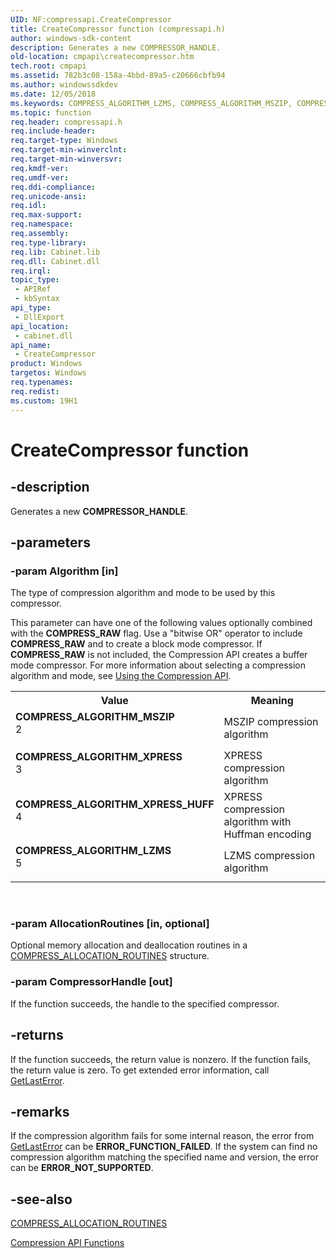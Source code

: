 ```yaml
---
UID: NF:compressapi.CreateCompressor
title: CreateCompressor function (compressapi.h)
author: windows-sdk-content
description: Generates a new COMPRESSOR_HANDLE.
old-location: cmpapi\createcompressor.htm
tech.root: cmpapi
ms.assetid: 782b3c08-158a-4bbd-89a5-c20666cbfb94
ms.author: windowssdkdev
ms.date: 12/05/2018
ms.keywords: COMPRESS_ALGORITHM_LZMS, COMPRESS_ALGORITHM_MSZIP, COMPRESS_ALGORITHM_XPRESS, COMPRESS_ALGORITHM_XPRESS_HUFF, CreateCompressor, CreateCompressor function [Compression API], cmpapi.createcompressor, compressapi/CreateCompressor
ms.topic: function
req.header: compressapi.h
req.include-header: 
req.target-type: Windows
req.target-min-winverclnt: 
req.target-min-winversvr: 
req.kmdf-ver: 
req.umdf-ver: 
req.ddi-compliance: 
req.unicode-ansi: 
req.idl: 
req.max-support: 
req.namespace: 
req.assembly: 
req.type-library: 
req.lib: Cabinet.lib
req.dll: Cabinet.dll
req.irql: 
topic_type:
 - APIRef
 - kbSyntax
api_type:
 - DllExport
api_location:
 - cabinet.dll
api_name:
 - CreateCompressor
product: Windows
targetos: Windows
req.typenames: 
req.redist: 
ms.custom: 19H1
---
```


# CreateCompressor function


## -description


Generates a new <b>COMPRESSOR_HANDLE</b>. 


## -parameters




### -param Algorithm [in]

The type of compression algorithm and mode to be used by this compressor.


This parameter can have one of the following values optionally combined with the <b>COMPRESS_RAW</b> flag.  Use a "bitwise OR" operator to include <b>COMPRESS_RAW</b> and to create a  block mode compressor.  If <b>COMPRESS_RAW</b> is not included, the Compression API creates a buffer mode compressor. For more information about selecting a compression algorithm and mode, see <a href="https://msdn.microsoft.com/D603A7DE-D4A1-4515-9702-B03C81504661">Using the Compression API</a>.



<table>
<tr>
<th>Value</th>
<th>Meaning</th>
</tr>
<tr>
<td width="40%"><a id="COMPRESS_ALGORITHM_MSZIP"></a><a id="compress_algorithm_mszip"></a><dl>
<dt><b>COMPRESS_ALGORITHM_MSZIP</b></dt>
<dt>2</dt>
</dl>
</td>
<td width="60%">
MSZIP compression algorithm

</td>
</tr>
<tr>
<td width="40%"><a id="COMPRESS_ALGORITHM_XPRESS"></a><a id="compress_algorithm_xpress"></a><dl>
<dt><b>COMPRESS_ALGORITHM_XPRESS</b></dt>
<dt>3</dt>
</dl>
</td>
<td width="60%">
XPRESS compression algorithm

</td>
</tr>
<tr>
<td width="40%"><a id="COMPRESS_ALGORITHM_XPRESS_HUFF"></a><a id="compress_algorithm_xpress_huff"></a><dl>
<dt><b>COMPRESS_ALGORITHM_XPRESS_HUFF</b></dt>
<dt>4</dt>
</dl>
</td>
<td width="60%">
XPRESS compression algorithm with Huffman encoding

</td>
</tr>
<tr>
<td width="40%"><a id="COMPRESS_ALGORITHM_LZMS"></a><a id="compress_algorithm_lzms"></a><dl>
<dt><b>COMPRESS_ALGORITHM_LZMS</b></dt>
<dt>5</dt>
</dl>
</td>
<td width="60%">
LZMS compression algorithm

</td>
</tr>
</table>
 


### -param AllocationRoutines [in, optional]

Optional memory allocation and deallocation routines in a <a href="https://msdn.microsoft.com/en-us/library/Hh437563(v=VS.85).aspx">COMPRESS_ALLOCATION_ROUTINES</a> structure.


### -param CompressorHandle [out]

If the function succeeds, the handle to the specified compressor.


## -returns



If the function succeeds, the return value is nonzero. If the function fails, the return value is zero. To get extended error information, call <a href="https://msdn.microsoft.com/d852e148-985c-416f-a5a7-27b6914b45d4">GetLastError</a>. 




## -remarks



If the compression algorithm fails for some internal reason, the error from <a href="https://msdn.microsoft.com/d852e148-985c-416f-a5a7-27b6914b45d4">GetLastError</a> can be <b>ERROR_FUNCTION_FAILED</b>.  If the system can find no compression algorithm matching the specified name and version, the error  can be <b>ERROR_NOT_SUPPORTED</b>. 




## -see-also




<a href="https://msdn.microsoft.com/en-us/library/Hh437563(v=VS.85).aspx">COMPRESS_ALLOCATION_ROUTINES</a>



<a href="https://msdn.microsoft.com/6A617444-23E5-4920-8D6B-602BCCDCC9E0">Compression API Functions</a>
 

 

